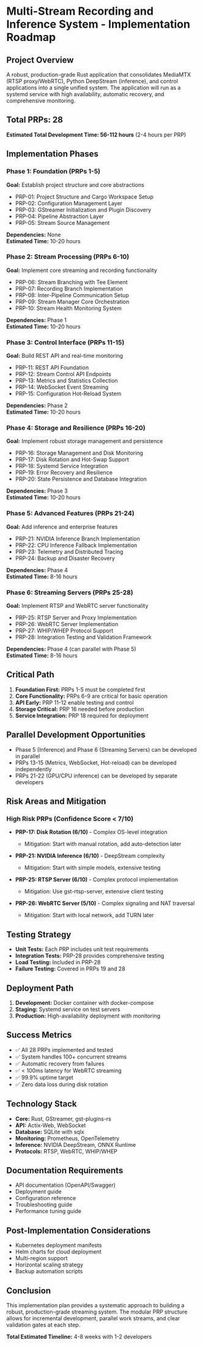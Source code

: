 # Multi-Stream Recording and Inference System - Implementation Roadmap

## Project Overview
A robust, production-grade Rust application that consolidates MediaMTX (RTSP proxy/WebRTC), Python DeepStream (inference), and control applications into a single unified system. The application will run as a systemd service with high availability, automatic recovery, and comprehensive monitoring.

## Total PRPs: 28
**Estimated Total Development Time: 56-112 hours** (2-4 hours per PRP)

## Implementation Phases

### Phase 1: Foundation (PRPs 1-5)
**Goal:** Establish project structure and core abstractions
- PRP-01: Project Structure and Cargo Workspace Setup
- PRP-02: Configuration Management Layer
- PRP-03: GStreamer Initialization and Plugin Discovery
- PRP-04: Pipeline Abstraction Layer
- PRP-05: Stream Source Management

**Dependencies:** None  
**Estimated Time:** 10-20 hours

### Phase 2: Stream Processing (PRPs 6-10)
**Goal:** Implement core streaming and recording functionality
- PRP-06: Stream Branching with Tee Element
- PRP-07: Recording Branch Implementation
- PRP-08: Inter-Pipeline Communication Setup
- PRP-09: Stream Manager Core Orchestration
- PRP-10: Stream Health Monitoring System

**Dependencies:** Phase 1  
**Estimated Time:** 10-20 hours

### Phase 3: Control Interface (PRPs 11-15)
**Goal:** Build REST API and real-time monitoring
- PRP-11: REST API Foundation
- PRP-12: Stream Control API Endpoints
- PRP-13: Metrics and Statistics Collection
- PRP-14: WebSocket Event Streaming
- PRP-15: Configuration Hot-Reload System

**Dependencies:** Phase 2  
**Estimated Time:** 10-20 hours

### Phase 4: Storage and Resilience (PRPs 16-20)
**Goal:** Implement robust storage management and persistence
- PRP-16: Storage Management and Disk Monitoring
- PRP-17: Disk Rotation and Hot-Swap Support
- PRP-18: Systemd Service Integration
- PRP-19: Error Recovery and Resilience
- PRP-20: State Persistence and Database Integration

**Dependencies:** Phase 3  
**Estimated Time:** 10-20 hours

### Phase 5: Advanced Features (PRPs 21-24)
**Goal:** Add inference and enterprise features
- PRP-21: NVIDIA Inference Branch Implementation
- PRP-22: CPU Inference Fallback Implementation
- PRP-23: Telemetry and Distributed Tracing
- PRP-24: Backup and Disaster Recovery

**Dependencies:** Phase 4  
**Estimated Time:** 8-16 hours

### Phase 6: Streaming Servers (PRPs 25-28)
**Goal:** Implement RTSP and WebRTC server functionality
- PRP-25: RTSP Server and Proxy Implementation
- PRP-26: WebRTC Server Implementation
- PRP-27: WHIP/WHEP Protocol Support
- PRP-28: Integration Testing and Validation Framework

**Dependencies:** Phase 4 (can parallel with Phase 5)  
**Estimated Time:** 8-16 hours

## Critical Path
1. **Foundation First:** PRPs 1-5 must be completed first
2. **Core Functionality:** PRPs 6-9 are critical for basic operation
3. **API Early:** PRP 11-12 enable testing and control
4. **Storage Critical:** PRP 16 needed before production
5. **Service Integration:** PRP 18 required for deployment

## Parallel Development Opportunities
- Phase 5 (Inference) and Phase 6 (Streaming Servers) can be developed in parallel
- PRPs 13-15 (Metrics, WebSocket, Hot-reload) can be developed independently
- PRPs 21-22 (GPU/CPU inference) can be developed by separate developers

## Risk Areas and Mitigation

### High Risk PRPs (Confidence Score < 7/10)
- **PRP-17: Disk Rotation (6/10)** - Complex OS-level integration
  - Mitigation: Start with manual rotation, add auto-detection later
  
- **PRP-21: NVIDIA Inference (6/10)** - DeepStream complexity
  - Mitigation: Start with simple models, extensive testing
  
- **PRP-25: RTSP Server (6/10)** - Complex protocol implementation
  - Mitigation: Use gst-rtsp-server, extensive client testing
  
- **PRP-26: WebRTC Server (5/10)** - Complex signaling and NAT traversal
  - Mitigation: Start with local network, add TURN later

## Testing Strategy
- **Unit Tests:** Each PRP includes unit test requirements
- **Integration Tests:** PRP-28 provides comprehensive testing
- **Load Testing:** Included in PRP-28
- **Failure Testing:** Covered in PRPs 19 and 28

## Deployment Path
1. **Development:** Docker container with docker-compose
2. **Staging:** Systemd service on test servers
3. **Production:** High-availability deployment with monitoring

## Success Metrics
- ✅ All 28 PRPs implemented and tested
- ✅ System handles 100+ concurrent streams
- ✅ Automatic recovery from failures
- ✅ < 100ms latency for WebRTC streaming
- ✅ 99.9% uptime target
- ✅ Zero data loss during disk rotation

## Technology Stack
- **Core:** Rust, GStreamer, gst-plugins-rs
- **API:** Actix-Web, WebSocket
- **Database:** SQLite with sqlx
- **Monitoring:** Prometheus, OpenTelemetry
- **Inference:** NVIDIA DeepStream, ONNX Runtime
- **Protocols:** RTSP, WebRTC, WHIP/WHEP

## Documentation Requirements
- API documentation (OpenAPI/Swagger)
- Deployment guide
- Configuration reference
- Troubleshooting guide
- Performance tuning guide

## Post-Implementation Considerations
- Kubernetes deployment manifests
- Helm charts for cloud deployment
- Multi-region support
- Horizontal scaling strategy
- Backup automation scripts

## Conclusion
This implementation plan provides a systematic approach to building a robust, production-grade streaming system. The modular PRP structure allows for incremental development, parallel work streams, and clear validation gates at each step.

**Total Estimated Timeline:** 4-8 weeks with 1-2 developers